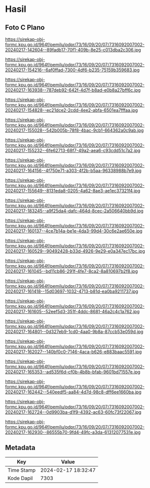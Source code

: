 # Hasil

## Foto C Plano

https://sirekap-obj-formc.kpu.go.id/964f/pemilu/pdpr/73/16/09/20/07/7316092007002-20240217-142604--89fadb17-70f1-409b-8e25-c013dba2c306.jpg

https://sirekap-obj-formc.kpu.go.id/964f/pemilu/pdpr/73/16/09/20/07/7316092007002-20240217-154216--6af0ffad-7300-4df6-b235-75159b359683.jpg

https://sirekap-obj-formc.kpu.go.id/964f/pemilu/pdpr/73/16/09/20/07/7316092007002-20240217-163938--787deb92-642f-4d7f-b8ad-e0b8a27bff6c.jpg

https://sirekap-obj-formc.kpu.go.id/964f/pemilu/pdpr/73/16/09/20/07/7316092007002-20240217-154828--ec21dce2-2cdd-4ee2-abfa-6501ea7fffaa.jpg

https://sirekap-obj-formc.kpu.go.id/964f/pemilu/pdpr/73/16/09/20/07/7316092007002-20240217-155028--542b005b-78f8-4bac-9cb1-664362a0c9ab.jpg

https://sirekap-obj-formc.kpu.go.id/964f/pemilu/pdpr/73/16/09/20/07/7316092007002-20240217-155232--6fe62713-68f7-49a2-aea6-c93cdd51c7a2.jpg

https://sirekap-obj-formc.kpu.go.id/964f/pemilu/pdpr/73/16/09/20/07/7316092007002-20240217-164156--4f750e71-a303-4f2b-b5aa-96338988b7e9.jpg

https://sirekap-obj-formc.kpu.go.id/964f/pemilu/pdpr/73/16/09/20/07/7316092007002-20240217-155649--8131eda8-0205-4a62-8ae3-ae1ec37321f4.jpg

https://sirekap-obj-formc.kpu.go.id/964f/pemilu/pdpr/73/16/09/20/07/7316092007002-20240217-183245--a9f25da4-dafc-464d-8cec-2a506640bb9d.jpg

https://sirekap-obj-formc.kpu.go.id/964f/pemilu/pdpr/73/16/09/20/07/7316092007002-20240217-160137--4ce7b14a-be1e-4da3-99d4-30c6e2ae650e.jpg

https://sirekap-obj-formc.kpu.go.id/964f/pemilu/pdpr/73/16/09/20/07/7316092007002-20240217-160529--90492428-b33d-4926-9e29-e0a347ec17bc.jpg

https://sirekap-obj-formc.kpu.go.id/964f/pemilu/pdpr/73/16/09/20/07/7316092007002-20240217-161045--bd11cb86-291f-4fe7-8ca2-8a810697b2f8.jpg

https://sirekap-obj-formc.kpu.go.id/964f/pemilu/pdpr/73/16/09/20/07/7316092007002-20240217-161418--15d03697-1032-4713-b81d-ea0ba9211737.jpg

https://sirekap-obj-formc.kpu.go.id/964f/pemilu/pdpr/73/16/09/20/07/7316092007002-20240217-161605--52eef5d3-351f-4ddc-8681-46a2c4c1a762.jpg

https://sirekap-obj-formc.kpu.go.id/964f/pemilu/pdpr/73/16/09/20/07/7316092007002-20240217-164801--0d327eb9-1cd0-4aa0-9b8a-87ccb53e059d.jpg

https://sirekap-obj-formc.kpu.go.id/964f/pemilu/pdpr/73/16/09/20/07/7316092007002-20240217-162027--140bf0c0-7146-4aca-b626-e883baac5591.jpg

https://sirekap-obj-formc.kpu.go.id/964f/pemilu/pdpr/73/16/09/20/07/7316092007002-20240217-165353--ad535f6d-cf0b-4b8b-bfab-9601bd71557e.jpg

https://sirekap-obj-formc.kpu.go.id/964f/pemilu/pdpr/73/16/09/20/07/7316092007002-20240217-162442--540eedf5-aa84-4d7d-98c8-dff6ee1660ba.jpg

https://sirekap-obj-formc.kpu.go.id/964f/pemilu/pdpr/73/16/09/20/07/7316092007002-20240217-162724--0d9903ba-d1f9-4392-ac63-60fc73f22067.jpg

https://sirekap-obj-formc.kpu.go.id/964f/pemilu/pdpr/73/16/09/20/07/7316092007002-20240217-162930--86555b70-9fd4-49fc-a3da-61312077531e.jpg


## Metadata

| Key        | Value               |
| ---------- | ------------------- |
| Time Stamp | 2024-02-17 18:32:47 |
| Kode Dapil | 7303                |



